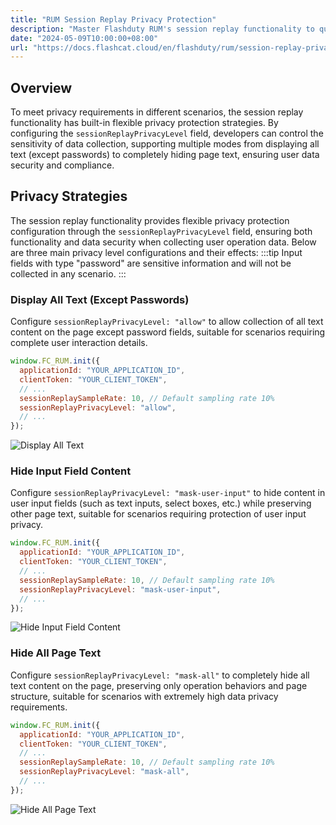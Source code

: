 ```yaml
---
title: "RUM Session Replay Privacy Protection"
description: "Master Flashduty RUM's session replay functionality to quickly identify issues and optimize user experience by reproducing user operation paths."
date: "2024-05-09T10:00:00+08:00"
url: "https://docs.flashcat.cloud/en/flashduty/rum/session-replay-privacy"
---
```


## Overview

To meet privacy requirements in different scenarios, the session replay functionality has built-in flexible privacy protection strategies. By configuring the `sessionReplayPrivacyLevel` field, developers can control the sensitivity of data collection, supporting multiple modes from displaying all text (except passwords) to completely hiding page text, ensuring user data security and compliance.

## Privacy Strategies

The session replay functionality provides flexible privacy protection configuration through the `sessionReplayPrivacyLevel` field, ensuring both functionality and data security when collecting user operation data. Below are three main privacy level configurations and their effects:
:::tip
Input fields with type "password" are sensitive information and will not be collected in any scenario.
:::

### Display All Text (Except Passwords)

Configure `sessionReplayPrivacyLevel: "allow"` to allow collection of all text content on the page except password fields, suitable for scenarios requiring complete user interaction details.

```js
window.FC_RUM.init({
  applicationId: "YOUR_APPLICATION_ID",
  clientToken: "YOUR_CLIENT_TOKEN",
  // ...
  sessionReplaySampleRate: 10, // Default sampling rate 10%
  sessionReplayPrivacyLevel: "allow",
  // ...
});
```

![Display All Text](https://docs-cdn.flashcat.cloud/imges/png/24db39145913b960a588e45ab088c224.png)

### Hide Input Field Content

Configure `sessionReplayPrivacyLevel: "mask-user-input"` to hide content in user input fields (such as text inputs, select boxes, etc.) while preserving other page text, suitable for scenarios requiring protection of user input privacy.

```js
window.FC_RUM.init({
  applicationId: "YOUR_APPLICATION_ID",
  clientToken: "YOUR_CLIENT_TOKEN",
  // ...
  sessionReplaySampleRate: 10, // Default sampling rate 10%
  sessionReplayPrivacyLevel: "mask-user-input",
  // ...
});
```

![Hide Input Field Content](https://docs-cdn.flashcat.cloud/imges/png/e2f36a765e0dcb5db8a3ba9c24c42d6a.png)

### Hide All Page Text

Configure `sessionReplayPrivacyLevel: "mask-all"` to completely hide all text content on the page, preserving only operation behaviors and page structure, suitable for scenarios with extremely high data privacy requirements.

```js
window.FC_RUM.init({
  applicationId: "YOUR_APPLICATION_ID",
  clientToken: "YOUR_CLIENT_TOKEN",
  // ...
  sessionReplaySampleRate: 10, // Default sampling rate 10%
  sessionReplayPrivacyLevel: "mask-all",
  // ...
});
```

![Hide All Page Text](https://docs-cdn.flashcat.cloud/imges/png/03afebc34026be5cb5ad683665163c12.png)
